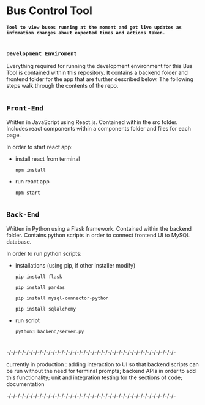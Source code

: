 # Bus Control Tool

#### `Tool to view buses running at the moment and get live updates as infomation changes about expected times and actions taken.` 

#

### ``Development Enviroment``

Everything required for running the development environment for this Bus Tool is contained within this repository. It contains a backend folder and frontend folder for the app that are further described below. The following steps walk through the contents of the repo.

#

## ``Front-End``

Written in JavaScript using React.js. Contained within the src folder. Includes react components within a components folder and files for each page.

In order to start react app:

- install react from terminal

    ```npm install```

- run react app

    ```npm start```

#

## ``Back-End``

Written in Python using a Flask framework. Contained within the backend folder. Contains python scripts in order to connect frontend UI to MySQL database.

In order to run python scripts:

- installations (using pip, if other installer modify)

    ```pip install flask```

    ```pip install pandas```

    ```pip install mysql-connector-python```

    ```pip install sqlalchemy```

- run script

    ```python3 backend/server.py```

#

-/-/-/-/-/-/-/-/-/-/-/-/-/-/-/-/-/-/-/-/-/-/-/-/-/-/-/-/-/-/-/-/-/-/-/-/-/-/-

currently in production : adding interaction to UI so that backend scripts can be run without the need for terminal prompts; backend APIs in order to add this functionality; unit and integration testing for the sections of code; documentation

-/-/-/-/-/-/-/-/-/-/-/-/-/-/-/-/-/-/-/-/-/-/-/-/-/-/-/-/-/-/-/-/-/-/-/-/-/-/-
